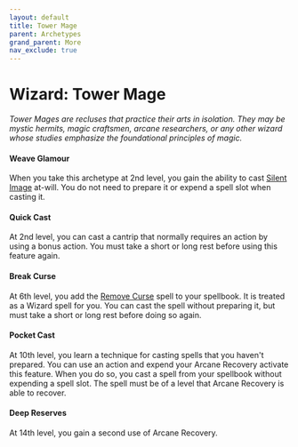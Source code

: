 ```yaml
---
layout: default
title: Tower Mage
parent: Archetypes
grand_parent: More
nav_exclude: true
---
```


# Wizard: Tower Mage

_Tower Mages are recluses that practice their arts in isolation. They may be mystic hermits, magic craftsmen, arcane researchers, or any other wizard whose studies emphasize the foundational principles of magic._


#### Weave Glamour

When you take this archetype at 2nd level, you gain the ability to cast [Silent Image](../srd_spells/detect_magic) at-will. You do not need to prepare it or expend a spell slot when casting it.


#### Quick Cast

At 2nd level, you can cast a cantrip that normally requires an action by using a bonus action. You must take a short or long rest before using this feature again.


#### Break Curse

At 6th level, you add the [Remove Curse](../srd_spells/remove_curse) spell to your spellbook. It is treated as a Wizard spell for you. You can cast the spell without preparing it, but must take a short or long rest before doing so again.


#### Pocket Cast

At 10th level, you learn a technique for casting spells that you haven't prepared. You can use an action and expend your Arcane Recovery activate this feature. When you do so, you cast a spell from your spellbook without expending a spell slot. The spell must be of a level that Arcane Recovery is able to recover.


#### Deep Reserves

At 14th level, you gain a second use of Arcane Recovery.


<!-- #### Subtle Cantrip

Beginning at 2nd level, when you cast a cantrip, you can do so without any verbal or somatic components. -->


<!-- #### Strong Fundamentals

At 2nd level, you learn two additional cantrips from the Wizard spell list.  -->
